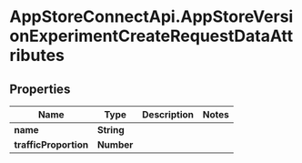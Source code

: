 # AppStoreConnectApi.AppStoreVersionExperimentCreateRequestDataAttributes

## Properties

Name | Type | Description | Notes
------------ | ------------- | ------------- | -------------
**name** | **String** |  | 
**trafficProportion** | **Number** |  | 


